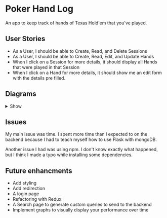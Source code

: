 # Poker Hand Log
An app to keep track of hands of Texas Hold'em that you've played.

## User Stories

- As a User, I should be able to Create, Read, and Delete Sessions
- As a User, I should be able to Create, Read, Edit, and Update Hands
- When I click on a Session for more details, it should display all Hands that were played in that Session
- When I click on a Hand for more details, it should show me an edit form with the details pre filled.

## Diagrams
<details>
<summary>Show</summary>
![Index](resources/SessionIndex.png)
![Show](resources/SessionShow.png)
</details>

## Issues
My main issue was time. I spent more time than I expected to on the backend because I had to teach myself how to use Flask with mongoDB.

Another issue I had was using npm. I don't know exactly what happened, but I think I made a typo while installing some dependencies.

## Future enhancments
- Add styling
- Add redirection
- A login page
- Refactoring with Redux
- A Search page to generate custom queries to send to the backend
- Implement graphs to visually display your performance over time